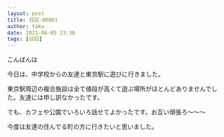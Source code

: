 ```yaml
---
layout: post
title: 日記-00081
author: taku
date: 2021-06-05 23:30
tags: [日記]
---
```


こんばんは

今日は、中学校からの友達と東京駅に遊びに行きました。

東京駅周辺の複合施設は全て値段が高くて遊ぶ場所がほとんどありませんでした。友達には申し訳なかったです。

でも、カフェや公園でいろいろ話せてよかったです。お互い頑張ろ～～～

今度は友達の住んでる町の方に行きたいと思いました。

